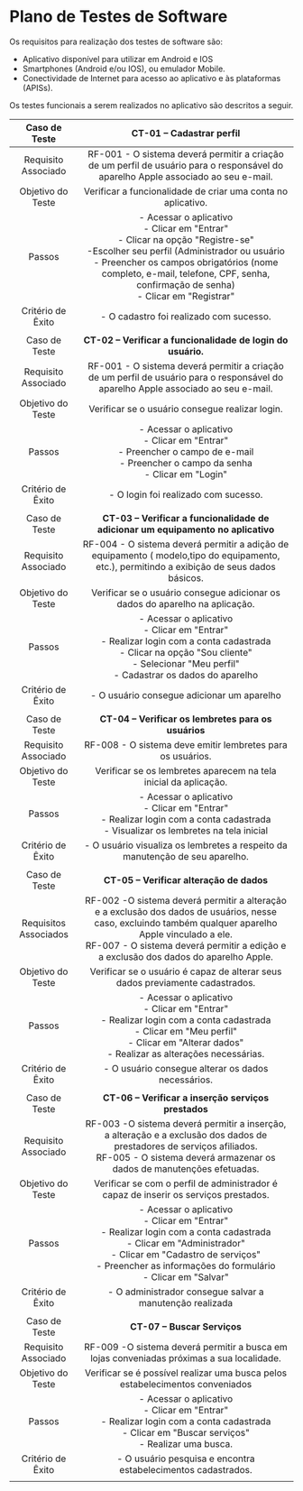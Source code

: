 # Plano de Testes de Software

Os requisitos para realização dos testes de software são: 

- Aplicativo disponível para utilizar em Android e IOS
- Smartphones (Android e/ou IOS), ou emulador Mobile.
- Conectividade de Internet para acesso ao aplicativo e às plataformas (APISs).

Os testes funcionais a serem realizados no aplicativo são descritos a seguir.
 
| Caso de Teste 	|**CT-01 – Cadastrar perfil** 	|
|:---:	|:---:	|
|	Requisito Associado 	| RF-001 - O sistema deverá permitir a criação de um perfil de usuário para o responsável do aparelho Apple associado ao seu e-mail.
| Objetivo do Teste 	| Verificar a funcionalidade de criar uma conta no aplicativo. |
| Passos 	| - Acessar o aplicativo <br> - Clicar em "Entrar" <br>  - Clicar na opção "Registre-se" <br> -Escolher seu perfil (Administrador  ou usuário <br>- Preencher os campos obrigatórios (nome completo, e-mail, telefone, CPF, senha, confirmação de senha) <br> - Clicar em "Registrar" |
|Critério de Êxito | - O cadastro foi realizado com sucesso. |
|  	|  	|
| Caso de Teste 	| **CT-02 – Verificar a funcionalidade de login do usuário.**|
|Requisito Associado | RF-001 - O sistema deverá permitir a criação de um perfil de usuário para o responsável do aparelho Apple associado ao seu e-mail.
| Objetivo do Teste 	| Verificar se o usuário consegue realizar login. |
| Passos 	| - Acessar o aplicativo <br> - Clicar em "Entrar" <br> - Preencher o campo de e-mail <br> - Preencher o campo da senha <br> - Clicar em "Login" |
|Critério de Êxito | - O login foi realizado com sucesso. |
|  	|  	|
| Caso de Teste |**CT-03 – Verificar a funcionalidade de adicionar um equipamento no aplicativo** |
|Requisito Associado | RF-004 - O sistema deverá permitir a adição de equipamento ( modelo,tipo do equipamento, etc.), permitindo a exibição de seus dados básicos.	|
|Objetivo do Teste | Verificar se o usuário consegue adicionar os dados do aparelho na aplicação. |
|Passos | - Acessar o aplicativo <br> - Clicar em "Entrar" <br> - Realizar login com a conta cadastrada <br> - Clicar na opção "Sou cliente" <br> - Selecionar "Meu perfil" <br> - Cadastrar os dados do aparelho |
|Critério de Êxito | - O usuário consegue adicionar um aparelho  |
|  	|  	|
| Caso de Teste | **CT-04 –  Verificar os lembretes para os usuários** |
|Requisito Associado | RF-008 - O sistema deve emitir lembretes para os usuários.		|
|Objetivo do Teste | Verificar se os lembretes aparecem na tela inicial da aplicação. |
|Passos | - Acessar o aplicativo <br> - Clicar em "Entrar" <br> - Realizar login com a conta cadastrada <br> - Visualizar os lembretes na tela inicial |
|Critério de Êxito | - O usuário visualiza os lembretes a respeito da manutenção de seu aparelho. |
|  	|  	|
| Caso de Teste | **CT-05 –  Verificar alteração de dados** |
|Requisitos Associados | RF-002 -O sistema deverá permitir a alteração e a exclusão dos dados de usuários, nesse caso, excluindo também qualquer aparelho Apple vinculado a ele. <br> RF-007 - O sistema deverá permitir a edição e a exclusão dos dados do aparelho Apple.	| 
|Objetivo do Teste | Verificar se o usuário é capaz de alterar seus dados previamente cadastrados. |
|Passos | - Acessar o aplicativo <br> - Clicar em "Entrar" <br> - Realizar login com a conta cadastrada <br> - Clicar em "Meu perfil" <br> - Clicar em "Alterar dados" <br> - Realizar as alterações necessárias.  |
|Critério de Êxito | - O usuário consegue alterar os dados necessários. |
|  	|  	|
| Caso de Teste | **CT-06 –  Verificar a inserção serviços prestados** |
|Requisito Associado | RF-003 -O sistema deverá permitir a inserção, a alteração e a exclusão dos dados de prestadores de serviços afiliados. <br>RF-005 - O sistema deverá armazenar os dados de manutenções efetuadas.	| 
|Objetivo do Teste | Verificar se com o perfil de administrador é capaz de inserir os serviços prestados. |
|Passos | - Acessar o aplicativo <br> - Clicar em "Entrar" <br> - Realizar login com a conta cadastrada <br> - Clicar em "Administrador" <br> - Clicar em "Cadastro de serviços" <br> - Preencher as informações do formulário <br> - Clicar em "Salvar" |
|Critério de Êxito | - O administrador consegue salvar a manutenção realizada |
|  	|  	|
| Caso de Teste | **CT-07 –  Buscar Serviços** |
|Requisito Associado | RF-009	-O sistema deverá permitir a busca em lojas conveniadas próximas a sua localidade.		| 
|Objetivo do Teste | Verificar se é possível realizar uma busca pelos estabelecimentos conveniados |
|Passos | - Acessar o aplicativo <br> - Clicar em "Entrar" <br> - Realizar login com a conta cadastrada <br> - Clicar em "Buscar serviços" <br> - Realizar uma busca. <br> |
|Critério de Êxito | - O usuário pesquisa e encontra estabelecimentos cadastrados. |
|  	|  	|

